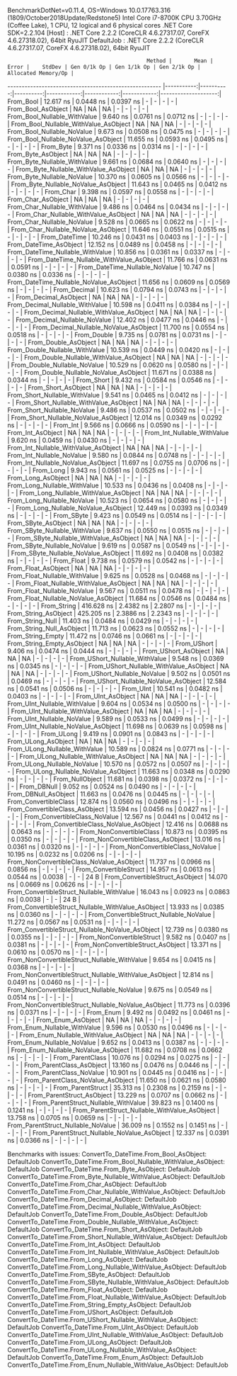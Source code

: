 
BenchmarkDotNet=v0.11.4, OS=Windows 10.0.17763.316 (1809/October2018Update/Redstone5)
Intel Core i7-8700K CPU 3.70GHz (Coffee Lake), 1 CPU, 12 logical and 6 physical cores
.NET Core SDK=2.2.104
  [Host]     : .NET Core 2.2.2 (CoreCLR 4.6.27317.07, CoreFX 4.6.27318.02), 64bit RyuJIT
  DefaultJob : .NET Core 2.2.2 (CoreCLR 4.6.27317.07, CoreFX 4.6.27318.02), 64bit RyuJIT


                                                Method |       Mean |     Error |    StdDev | Gen 0/1k Op | Gen 1/1k Op | Gen 2/1k Op | Allocated Memory/Op |
------------------------------------------------------ |-----------:|----------:|----------:|------------:|------------:|------------:|--------------------:|
                                             From_Bool |  12.617 ns | 0.0448 ns | 0.0397 ns |           - |           - |           - |                   - |
                                    From_Bool_AsObject |         NA |        NA |        NA |           - |           - |           - |                   - |
                          From_Bool_Nullable_WithValue |   9.640 ns | 0.0761 ns | 0.0712 ns |           - |           - |           - |                   - |
                 From_Bool_Nullable_WithValue_AsObject |         NA |        NA |        NA |           - |           - |           - |                   - |
                            From_Bool_Nullable_NoValue |   9.673 ns | 0.0508 ns | 0.0475 ns |           - |           - |           - |                   - |
                   From_Bool_Nullable_NoValue_AsObject |  11.655 ns | 0.0593 ns | 0.0495 ns |           - |           - |           - |                   - |
                                             From_Byte |   9.371 ns | 0.0336 ns | 0.0314 ns |           - |           - |           - |                   - |
                                    From_Byte_AsObject |         NA |        NA |        NA |           - |           - |           - |                   - |
                          From_Byte_Nullable_WithValue |   9.661 ns | 0.0684 ns | 0.0640 ns |           - |           - |           - |                   - |
                 From_Byte_Nullable_WithValue_AsObject |         NA |        NA |        NA |           - |           - |           - |                   - |
                            From_Byte_Nullable_NoValue |  10.370 ns | 0.0605 ns | 0.0566 ns |           - |           - |           - |                   - |
                   From_Byte_Nullable_NoValue_AsObject |  11.643 ns | 0.0465 ns | 0.0412 ns |           - |           - |           - |                   - |
                                             From_Char |   9.398 ns | 0.0597 ns | 0.0558 ns |           - |           - |           - |                   - |
                                    From_Char_AsObject |         NA |        NA |        NA |           - |           - |           - |                   - |
                          From_Char_Nullable_WithValue |   9.486 ns | 0.0464 ns | 0.0434 ns |           - |           - |           - |                   - |
                 From_Char_Nullable_WithValue_AsObject |         NA |        NA |        NA |           - |           - |           - |                   - |
                            From_Char_Nullable_NoValue |   9.528 ns | 0.0665 ns | 0.0622 ns |           - |           - |           - |                   - |
                   From_Char_Nullable_NoValue_AsObject |  11.646 ns | 0.0551 ns | 0.0515 ns |           - |           - |           - |                   - |
                                         From_DateTime |  10.246 ns | 0.0431 ns | 0.0403 ns |           - |           - |           - |                   - |
                                From_DateTime_AsObject |  12.152 ns | 0.0489 ns | 0.0458 ns |           - |           - |           - |                   - |
                      From_DateTime_Nullable_WithValue |  10.856 ns | 0.0361 ns | 0.0337 ns |           - |           - |           - |                   - |
             From_DateTime_Nullable_WithValue_AsObject |  11.766 ns | 0.0631 ns | 0.0591 ns |           - |           - |           - |                   - |
                        From_DateTime_Nullable_NoValue |  10.747 ns | 0.0380 ns | 0.0336 ns |           - |           - |           - |                   - |
               From_DateTime_Nullable_NoValue_AsObject |  11.656 ns | 0.0609 ns | 0.0569 ns |           - |           - |           - |                   - |
                                          From_Decimal |  10.623 ns | 0.0794 ns | 0.0743 ns |           - |           - |           - |                   - |
                                 From_Decimal_AsObject |         NA |        NA |        NA |           - |           - |           - |                   - |
                       From_Decimal_Nullable_WithValue |  10.598 ns | 0.0411 ns | 0.0384 ns |           - |           - |           - |                   - |
              From_Decimal_Nullable_WithValue_AsObject |         NA |        NA |        NA |           - |           - |           - |                   - |
                         From_Decimal_Nullable_NoValue |  12.402 ns | 0.0477 ns | 0.0446 ns |           - |           - |           - |                   - |
                From_Decimal_Nullable_NoValue_AsObject |  11.700 ns | 0.0554 ns | 0.0518 ns |           - |           - |           - |                   - |
                                           From_Double |   9.735 ns | 0.0781 ns | 0.0731 ns |           - |           - |           - |                   - |
                                  From_Double_AsObject |         NA |        NA |        NA |           - |           - |           - |                   - |
                        From_Double_Nullable_WithValue |  10.539 ns | 0.0449 ns | 0.0420 ns |           - |           - |           - |                   - |
               From_Double_Nullable_WithValue_AsObject |         NA |        NA |        NA |           - |           - |           - |                   - |
                          From_Double_Nullable_NoValue |  10.529 ns | 0.0620 ns | 0.0580 ns |           - |           - |           - |                   - |
                 From_Double_Nullable_NoValue_AsObject |  11.671 ns | 0.0388 ns | 0.0344 ns |           - |           - |           - |                   - |
                                            From_Short |   9.432 ns | 0.0584 ns | 0.0546 ns |           - |           - |           - |                   - |
                                   From_Short_AsObject |         NA |        NA |        NA |           - |           - |           - |                   - |
                         From_Short_Nullable_WithValue |   9.541 ns | 0.0465 ns | 0.0412 ns |           - |           - |           - |                   - |
                From_Short_Nullable_WithValue_AsObject |         NA |        NA |        NA |           - |           - |           - |                   - |
                           From_Short_Nullable_NoValue |   9.486 ns | 0.0537 ns | 0.0502 ns |           - |           - |           - |                   - |
                  From_Short_Nullable_NoValue_AsObject |  12.014 ns | 0.0349 ns | 0.0292 ns |           - |           - |           - |                   - |
                                              From_Int |   9.566 ns | 0.0666 ns | 0.0590 ns |           - |           - |           - |                   - |
                                     From_Int_AsObject |         NA |        NA |        NA |           - |           - |           - |                   - |
                           From_Int_Nullable_WithValue |   9.620 ns | 0.0459 ns | 0.0430 ns |           - |           - |           - |                   - |
                  From_Int_Nullable_WithValue_AsObject |         NA |        NA |        NA |           - |           - |           - |                   - |
                             From_Int_Nullable_NoValue |   9.580 ns | 0.0844 ns | 0.0748 ns |           - |           - |           - |                   - |
                    From_Int_Nullable_NoValue_AsObject |  11.697 ns | 0.0755 ns | 0.0706 ns |           - |           - |           - |                   - |
                                             From_Long |   9.943 ns | 0.0561 ns | 0.0525 ns |           - |           - |           - |                   - |
                                    From_Long_AsObject |         NA |        NA |        NA |           - |           - |           - |                   - |
                          From_Long_Nullable_WithValue |  10.533 ns | 0.0436 ns | 0.0408 ns |           - |           - |           - |                   - |
                 From_Long_Nullable_WithValue_AsObject |         NA |        NA |        NA |           - |           - |           - |                   - |
                            From_Long_Nullable_NoValue |  10.523 ns | 0.0654 ns | 0.0580 ns |           - |           - |           - |                   - |
                   From_Long_Nullable_NoValue_AsObject |  12.449 ns | 0.0393 ns | 0.0349 ns |           - |           - |           - |                   - |
                                            From_SByte |   9.423 ns | 0.0549 ns | 0.0514 ns |           - |           - |           - |                   - |
                                   From_SByte_AsObject |         NA |        NA |        NA |           - |           - |           - |                   - |
                         From_SByte_Nullable_WithValue |   9.637 ns | 0.0550 ns | 0.0515 ns |           - |           - |           - |                   - |
                From_SByte_Nullable_WithValue_AsObject |         NA |        NA |        NA |           - |           - |           - |                   - |
                           From_SByte_Nullable_NoValue |   9.619 ns | 0.0587 ns | 0.0549 ns |           - |           - |           - |                   - |
                  From_SByte_Nullable_NoValue_AsObject |  11.692 ns | 0.0408 ns | 0.0382 ns |           - |           - |           - |                   - |
                                            From_Float |   9.738 ns | 0.0579 ns | 0.0542 ns |           - |           - |           - |                   - |
                                   From_Float_AsObject |         NA |        NA |        NA |           - |           - |           - |                   - |
                         From_Float_Nullable_WithValue |   9.625 ns | 0.0528 ns | 0.0468 ns |           - |           - |           - |                   - |
                From_Float_Nullable_WithValue_AsObject |         NA |        NA |        NA |           - |           - |           - |                   - |
                           From_Float_Nullable_NoValue |   9.567 ns | 0.0511 ns | 0.0478 ns |           - |           - |           - |                   - |
                  From_Float_Nullable_NoValue_AsObject |  11.684 ns | 0.0546 ns | 0.0484 ns |           - |           - |           - |                   - |
                                           From_String | 416.628 ns | 2.4382 ns | 2.2807 ns |           - |           - |           - |                   - |
                                  From_String_AsObject | 425.205 ns | 2.3886 ns | 2.2343 ns |           - |           - |           - |                   - |
                                      From_String_Null |  11.403 ns | 0.0484 ns | 0.0429 ns |           - |           - |           - |                   - |
                             From_String_Null_AsObject |  11.713 ns | 0.0623 ns | 0.0552 ns |           - |           - |           - |                   - |
                                     From_String_Empty |  11.472 ns | 0.0746 ns | 0.0661 ns |           - |           - |           - |                   - |
                            From_String_Empty_AsObject |         NA |        NA |        NA |           - |           - |           - |                   - |
                                           From_UShort |   9.406 ns | 0.0474 ns | 0.0444 ns |           - |           - |           - |                   - |
                                  From_UShort_AsObject |         NA |        NA |        NA |           - |           - |           - |                   - |
                        From_UShort_Nullable_WithValue |   9.548 ns | 0.0369 ns | 0.0345 ns |           - |           - |           - |                   - |
               From_UShort_Nullable_WithValue_AsObject |         NA |        NA |        NA |           - |           - |           - |                   - |
                          From_UShort_Nullable_NoValue |   9.502 ns | 0.0501 ns | 0.0469 ns |           - |           - |           - |                   - |
                 From_UShort_Nullable_NoValue_AsObject |  12.584 ns | 0.0541 ns | 0.0506 ns |           - |           - |           - |                   - |
                                             From_UInt |  10.541 ns | 0.0482 ns | 0.0403 ns |           - |           - |           - |                   - |
                                    From_UInt_AsObject |         NA |        NA |        NA |           - |           - |           - |                   - |
                          From_UInt_Nullable_WithValue |   9.604 ns | 0.0534 ns | 0.0500 ns |           - |           - |           - |                   - |
                 From_UInt_Nullable_WithValue_AsObject |         NA |        NA |        NA |           - |           - |           - |                   - |
                            From_UInt_Nullable_NoValue |   9.589 ns | 0.0533 ns | 0.0499 ns |           - |           - |           - |                   - |
                   From_UInt_Nullable_NoValue_AsObject |  11.698 ns | 0.0639 ns | 0.0598 ns |           - |           - |           - |                   - |
                                            From_ULong |   9.419 ns | 0.0901 ns | 0.0843 ns |           - |           - |           - |                   - |
                                   From_ULong_AsObject |         NA |        NA |        NA |           - |           - |           - |                   - |
                         From_ULong_Nullable_WithValue |  10.589 ns | 0.0824 ns | 0.0771 ns |           - |           - |           - |                   - |
                From_ULong_Nullable_WithValue_AsObject |         NA |        NA |        NA |           - |           - |           - |                   - |
                           From_ULong_Nullable_NoValue |  10.570 ns | 0.0572 ns | 0.0507 ns |           - |           - |           - |                   - |
                  From_ULong_Nullable_NoValue_AsObject |  11.663 ns | 0.0348 ns | 0.0290 ns |           - |           - |           - |                   - |
                                       From_NullObject |  11.681 ns | 0.0398 ns | 0.0372 ns |           - |           - |           - |                   - |
                                           From_DBNull |   9.052 ns | 0.0524 ns | 0.0490 ns |           - |           - |           - |                   - |
                                  From_DBNull_AsObject |  11.663 ns | 0.0476 ns | 0.0445 ns |           - |           - |           - |                   - |
                                 From_ConvertibleClass |  12.874 ns | 0.0560 ns | 0.0496 ns |           - |           - |           - |                   - |
                        From_ConvertibleClass_AsObject |  13.594 ns | 0.0456 ns | 0.0427 ns |           - |           - |           - |                   - |
                         From_ConvertibleClass_NoValue |  12.567 ns | 0.0441 ns | 0.0412 ns |           - |           - |           - |                   - |
                From_ConvertibleClass_NoValue_AsObject |  12.416 ns | 0.0688 ns | 0.0643 ns |           - |           - |           - |                   - |
                              From_NonConvertibleClass |  10.873 ns | 0.0395 ns | 0.0350 ns |           - |           - |           - |                   - |
                     From_NonConvertibleClass_AsObject |  13.016 ns | 0.0361 ns | 0.0320 ns |           - |           - |           - |                   - |
                      From_NonConvertibleClass_NoValue |  10.195 ns | 0.0232 ns | 0.0206 ns |           - |           - |           - |                   - |
             From_NonConvertibleClass_NoValue_AsObject |  11.737 ns | 0.0966 ns | 0.0856 ns |           - |           - |           - |                   - |
                                From_ConvertibleStruct |  14.957 ns | 0.0613 ns | 0.0544 ns |      0.0038 |           - |           - |                24 B |
                       From_ConvertibleStruct_AsObject |  14.070 ns | 0.0669 ns | 0.0626 ns |           - |           - |           - |                   - |
             From_ConvertibleStruct_Nullable_WithValue |  16.043 ns | 0.0923 ns | 0.0863 ns |      0.0038 |           - |           - |                24 B |
    From_ConvertibleStruct_Nullable_WithValue_AsObject |  13.933 ns | 0.0385 ns | 0.0360 ns |           - |           - |           - |                   - |
               From_ConvertibleStruct_Nullable_NoValue |  11.272 ns | 0.0567 ns | 0.0531 ns |           - |           - |           - |                   - |
      From_ConvertibleStruct_Nullable_NoValue_AsObject |  12.739 ns | 0.0380 ns | 0.0355 ns |           - |           - |           - |                   - |
                             From_NonConvertibleStruct |   9.582 ns | 0.0407 ns | 0.0381 ns |           - |           - |           - |                   - |
                    From_NonConvertibleStruct_AsObject |  13.371 ns | 0.0610 ns | 0.0570 ns |           - |           - |           - |                   - |
          From_NonConvertibleStruct_Nullable_WithValue |   9.654 ns | 0.0415 ns | 0.0368 ns |           - |           - |           - |                   - |
 From_NonConvertibleStruct_Nullable_WithValue_AsObject |  12.814 ns | 0.0491 ns | 0.0460 ns |           - |           - |           - |                   - |
            From_NonConvertibleStruct_Nullable_NoValue |   9.675 ns | 0.0549 ns | 0.0514 ns |           - |           - |           - |                   - |
   From_NonConvertibleStruct_Nullable_NoValue_AsObject |  11.773 ns | 0.0396 ns | 0.0371 ns |           - |           - |           - |                   - |
                                             From_Enum |   9.492 ns | 0.0492 ns | 0.0461 ns |           - |           - |           - |                   - |
                                    From_Enum_AsObject |         NA |        NA |        NA |           - |           - |           - |                   - |
                          From_Enum_Nullable_WithValue |   9.596 ns | 0.0530 ns | 0.0496 ns |           - |           - |           - |                   - |
                 From_Enum_Nullable_WithValue_AsObject |         NA |        NA |        NA |           - |           - |           - |                   - |
                            From_Enum_Nullable_NoValue |   9.652 ns | 0.0413 ns | 0.0387 ns |           - |           - |           - |                   - |
                   From_Enum_Nullable_NoValue_AsObject |  11.682 ns | 0.0708 ns | 0.0662 ns |           - |           - |           - |                   - |
                                      From_ParentClass |  10.076 ns | 0.0294 ns | 0.0275 ns |           - |           - |           - |                   - |
                             From_ParentClass_AsObject |  13.160 ns | 0.0476 ns | 0.0446 ns |           - |           - |           - |                   - |
                              From_ParentClass_NoValue |  10.901 ns | 0.0445 ns | 0.0416 ns |           - |           - |           - |                   - |
                     From_ParentClass_NoValue_AsObject |  11.650 ns | 0.0621 ns | 0.0580 ns |           - |           - |           - |                   - |
                                     From_ParentStruct |  35.313 ns | 0.2308 ns | 0.2159 ns |           - |           - |           - |                   - |
                            From_ParentStruct_AsObject |  13.229 ns | 0.0707 ns | 0.0662 ns |           - |           - |           - |                   - |
                  From_ParentStruct_Nullable_WithValue |  39.823 ns | 0.1400 ns | 0.1241 ns |           - |           - |           - |                   - |
         From_ParentStruct_Nullable_WithValue_AsObject |  13.758 ns | 0.0705 ns | 0.0659 ns |           - |           - |           - |                   - |
                    From_ParentStruct_Nullable_NoValue |  36.009 ns | 0.1552 ns | 0.1451 ns |           - |           - |           - |                   - |
           From_ParentStruct_Nullable_NoValue_AsObject |  12.337 ns | 0.0391 ns | 0.0366 ns |           - |           - |           - |                   - |

Benchmarks with issues:
  ConvertTo_DateTime.From_Bool_AsObject: DefaultJob
  ConvertTo_DateTime.From_Bool_Nullable_WithValue_AsObject: DefaultJob
  ConvertTo_DateTime.From_Byte_AsObject: DefaultJob
  ConvertTo_DateTime.From_Byte_Nullable_WithValue_AsObject: DefaultJob
  ConvertTo_DateTime.From_Char_AsObject: DefaultJob
  ConvertTo_DateTime.From_Char_Nullable_WithValue_AsObject: DefaultJob
  ConvertTo_DateTime.From_Decimal_AsObject: DefaultJob
  ConvertTo_DateTime.From_Decimal_Nullable_WithValue_AsObject: DefaultJob
  ConvertTo_DateTime.From_Double_AsObject: DefaultJob
  ConvertTo_DateTime.From_Double_Nullable_WithValue_AsObject: DefaultJob
  ConvertTo_DateTime.From_Short_AsObject: DefaultJob
  ConvertTo_DateTime.From_Short_Nullable_WithValue_AsObject: DefaultJob
  ConvertTo_DateTime.From_Int_AsObject: DefaultJob
  ConvertTo_DateTime.From_Int_Nullable_WithValue_AsObject: DefaultJob
  ConvertTo_DateTime.From_Long_AsObject: DefaultJob
  ConvertTo_DateTime.From_Long_Nullable_WithValue_AsObject: DefaultJob
  ConvertTo_DateTime.From_SByte_AsObject: DefaultJob
  ConvertTo_DateTime.From_SByte_Nullable_WithValue_AsObject: DefaultJob
  ConvertTo_DateTime.From_Float_AsObject: DefaultJob
  ConvertTo_DateTime.From_Float_Nullable_WithValue_AsObject: DefaultJob
  ConvertTo_DateTime.From_String_Empty_AsObject: DefaultJob
  ConvertTo_DateTime.From_UShort_AsObject: DefaultJob
  ConvertTo_DateTime.From_UShort_Nullable_WithValue_AsObject: DefaultJob
  ConvertTo_DateTime.From_UInt_AsObject: DefaultJob
  ConvertTo_DateTime.From_UInt_Nullable_WithValue_AsObject: DefaultJob
  ConvertTo_DateTime.From_ULong_AsObject: DefaultJob
  ConvertTo_DateTime.From_ULong_Nullable_WithValue_AsObject: DefaultJob
  ConvertTo_DateTime.From_Enum_AsObject: DefaultJob
  ConvertTo_DateTime.From_Enum_Nullable_WithValue_AsObject: DefaultJob
